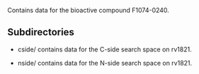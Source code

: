 Contains data for the bioactive compound F1074-0240.

## Subdirectories

- cside/ contains data for the C-side search space on rv1821.

- nside/ contains data for the N-side search space on rv1821.

